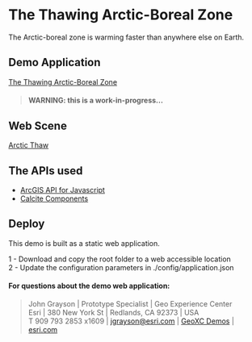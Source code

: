# The Thawing Arctic-Boreal Zone

The Arctic-boreal zone is warming faster than anywhere else on Earth. 

## Demo Application
[The Thawing Arctic-Boreal Zone](https://geoxc-apps.bd.esri.com/Woodwell/ArcticThaw2/index.html)
> #### WARNING: this is a work-in-progress...

## Web Scene
[Arctic Thaw](https://www.arcgis.com/home/item.html?id=eb9b1830d9a24937b69bca7876242059)

## The APIs used
 - [ArcGIS API for Javascript](https://developers.arcgis.com/javascript/latest/api-reference/)
 - [Calcite Components](https://developers.arcgis.com/calcite-design-system/components/)

## Deploy
This demo is built as a static web application.

1 - Download and copy the root folder to a web accessible location\
2 - Update the configuration parameters in ./config/application.json

#### For questions about the demo web application:
> John Grayson | Prototype Specialist | Geo Experience Center\
> Esri | 380 New York St | Redlands, CA 92373 | USA\
> T 909 793 2853 x1609 | [jgrayson@esri.com](mailto:jgrayson@esri.com) | [GeoXC Demos](https://www.esriurl.com/GeoXCDemos) | [esri.com](https://www.esri.com)
